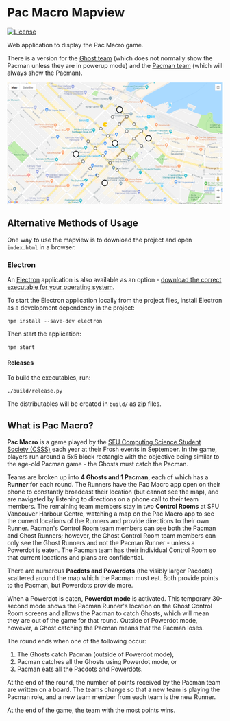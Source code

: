 # Pac Macro Mapview

[![License](https://img.shields.io/github/license/mashape/apistatus.svg?maxAge=2592000)](https://github.com/pacmacro/pacmacro.github.io/blob/master/LICENSE)

Web application to display the Pac Macro game.

There is a version for the [Ghost team](http://www.sfu.ca/~jyl52/pac-macro/ghost) (which does not normally show the Pacman unless they are in powerup mode) and the [Pacman team](http://www.sfu.ca/~jyl52/pac-macro/pacman) (which will always show the Pacman).

![Screenshot](readme-img/screenshot.png)

## Alternative Methods of Usage

One way to use the mapview is to download the project and open `index.html` in a browser.

### Electron

An [Electron](https://electronjs.org) application is also available as an option - [download the correct executable for your operating system](https://github.com/pacmacro/pacmacro.github.io/releases).

To start the Electron application locally from the project files, install Electron as a development dependency in the project:
```
npm install --save-dev electron
```

Then start the application:
```
npm start
```

#### Releases

To build the executables, run:
```
./build/release.py
```

The distributables will be created in `build/` as zip files.

## What is Pac Macro?

**Pac Macro** is a game played by the [SFU Computing Science Student Society (CSSS)](http://sfucsss.org/about/csss/) each year at their Frosh events in September. In the game, players run around a 5x5 block rectangle with the objective being similar to the age-old Pacman game - the Ghosts must catch the Pacman.

Teams are broken up into **4 Ghosts and 1 Pacman**, each of which has a **Runner** for each round. The Runners have the Pac Macro app open on their phone to constantly broadcast their location (but cannot see the map), and are navigated by listening to directions on a phone call to their team members. The remaining team members stay in two **Control Rooms** at SFU Vancouver Harbour Centre, watching a map on the Pac Macro app to see the current locations of the Runners and provide directions to their own Runner. Pacman's Control Room team members can see both the Pacman and Ghost Runners; however, the Ghost Control Room team members can only see the Ghost Runners and not the Pacman Runner - unless a Powerdot is eaten. The Pacman team has their individual Control Room so that current locations and plans are confidential.

There are numerous **Pacdots and Powerdots** (the visibly larger Pacdots) scattered around the map which the Pacman must eat. Both provide points to the Pacman, but Powerdots provide more.

When a Powerdot is eaten, **Powerdot mode** is activated. This temporary 30-second mode shows the Pacman Runner's location on the Ghost Control Room screens and allows the Pacman to catch Ghosts, which will mean they are out of the game for that round. Outside of Powerdot mode, however, a Ghost catching the Pacman means that the Pacman loses.

The round ends when one of the following occur:
1. The Ghosts catch Pacman (outside of Powerdot mode),
2. Pacman catches all the Ghosts using Powerdot mode, or
3. Pacman eats all the Pacdots and Powerdots.

At the end of the round, the number of points received by the Pacman team are written on a board. The teams change so that a new team is playing the Pacman role, and a new team member from each team is the new Runner.

At the end of the game, the team with the most points wins.

